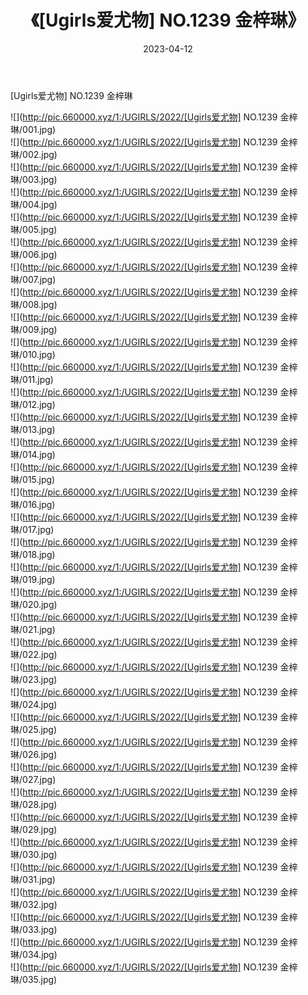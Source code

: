 ﻿---
layout: post
title:  《[Ugirls爱尤物] NO.1239 金梓琳》
date:   2023-04-12
img: http://pic.660000.xyz/1:/UGIRLS/2022/[Ugirls爱尤物] NO.1239 金梓琳/000.jpg
categories: [美女, 清纯, 唯美]
---

[Ugirls爱尤物] NO.1239 金梓琳

 ![](http://pic.660000.xyz/1:/UGIRLS/2022/[Ugirls爱尤物] NO.1239 金梓琳/001.jpg) <br>![](http://pic.660000.xyz/1:/UGIRLS/2022/[Ugirls爱尤物] NO.1239 金梓琳/002.jpg) <br>![](http://pic.660000.xyz/1:/UGIRLS/2022/[Ugirls爱尤物] NO.1239 金梓琳/003.jpg) <br>![](http://pic.660000.xyz/1:/UGIRLS/2022/[Ugirls爱尤物] NO.1239 金梓琳/004.jpg) <br>![](http://pic.660000.xyz/1:/UGIRLS/2022/[Ugirls爱尤物] NO.1239 金梓琳/005.jpg) <br>![](http://pic.660000.xyz/1:/UGIRLS/2022/[Ugirls爱尤物] NO.1239 金梓琳/006.jpg) <br>![](http://pic.660000.xyz/1:/UGIRLS/2022/[Ugirls爱尤物] NO.1239 金梓琳/007.jpg) <br>![](http://pic.660000.xyz/1:/UGIRLS/2022/[Ugirls爱尤物] NO.1239 金梓琳/008.jpg) <br>![](http://pic.660000.xyz/1:/UGIRLS/2022/[Ugirls爱尤物] NO.1239 金梓琳/009.jpg) <br>![](http://pic.660000.xyz/1:/UGIRLS/2022/[Ugirls爱尤物] NO.1239 金梓琳/010.jpg) <br>![](http://pic.660000.xyz/1:/UGIRLS/2022/[Ugirls爱尤物] NO.1239 金梓琳/011.jpg) <br>![](http://pic.660000.xyz/1:/UGIRLS/2022/[Ugirls爱尤物] NO.1239 金梓琳/012.jpg) <br>![](http://pic.660000.xyz/1:/UGIRLS/2022/[Ugirls爱尤物] NO.1239 金梓琳/013.jpg) <br>![](http://pic.660000.xyz/1:/UGIRLS/2022/[Ugirls爱尤物] NO.1239 金梓琳/014.jpg) <br>![](http://pic.660000.xyz/1:/UGIRLS/2022/[Ugirls爱尤物] NO.1239 金梓琳/015.jpg) <br>![](http://pic.660000.xyz/1:/UGIRLS/2022/[Ugirls爱尤物] NO.1239 金梓琳/016.jpg) <br>![](http://pic.660000.xyz/1:/UGIRLS/2022/[Ugirls爱尤物] NO.1239 金梓琳/017.jpg) <br>![](http://pic.660000.xyz/1:/UGIRLS/2022/[Ugirls爱尤物] NO.1239 金梓琳/018.jpg) <br>![](http://pic.660000.xyz/1:/UGIRLS/2022/[Ugirls爱尤物] NO.1239 金梓琳/019.jpg) <br>![](http://pic.660000.xyz/1:/UGIRLS/2022/[Ugirls爱尤物] NO.1239 金梓琳/020.jpg) <br>![](http://pic.660000.xyz/1:/UGIRLS/2022/[Ugirls爱尤物] NO.1239 金梓琳/021.jpg) <br>![](http://pic.660000.xyz/1:/UGIRLS/2022/[Ugirls爱尤物] NO.1239 金梓琳/022.jpg) <br>![](http://pic.660000.xyz/1:/UGIRLS/2022/[Ugirls爱尤物] NO.1239 金梓琳/023.jpg) <br>![](http://pic.660000.xyz/1:/UGIRLS/2022/[Ugirls爱尤物] NO.1239 金梓琳/024.jpg) <br>![](http://pic.660000.xyz/1:/UGIRLS/2022/[Ugirls爱尤物] NO.1239 金梓琳/025.jpg) <br>![](http://pic.660000.xyz/1:/UGIRLS/2022/[Ugirls爱尤物] NO.1239 金梓琳/026.jpg) <br>![](http://pic.660000.xyz/1:/UGIRLS/2022/[Ugirls爱尤物] NO.1239 金梓琳/027.jpg) <br>![](http://pic.660000.xyz/1:/UGIRLS/2022/[Ugirls爱尤物] NO.1239 金梓琳/028.jpg) <br>![](http://pic.660000.xyz/1:/UGIRLS/2022/[Ugirls爱尤物] NO.1239 金梓琳/029.jpg) <br>![](http://pic.660000.xyz/1:/UGIRLS/2022/[Ugirls爱尤物] NO.1239 金梓琳/030.jpg) <br>![](http://pic.660000.xyz/1:/UGIRLS/2022/[Ugirls爱尤物] NO.1239 金梓琳/031.jpg) <br>![](http://pic.660000.xyz/1:/UGIRLS/2022/[Ugirls爱尤物] NO.1239 金梓琳/032.jpg) <br>![](http://pic.660000.xyz/1:/UGIRLS/2022/[Ugirls爱尤物] NO.1239 金梓琳/033.jpg) <br>![](http://pic.660000.xyz/1:/UGIRLS/2022/[Ugirls爱尤物] NO.1239 金梓琳/034.jpg) <br>![](http://pic.660000.xyz/1:/UGIRLS/2022/[Ugirls爱尤物] NO.1239 金梓琳/035.jpg) <br>